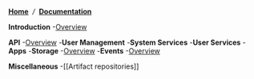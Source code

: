 [**Home**](Home) <span class="divider">&nbsp;*/*&nbsp;</span> [**Documentation**](technical-documentation)

**Introduction**
-[Overview](overview)

**API**
-[Overview](collectors)
-**User Management**
-**System Services**
-**User Services**
-**Apps**
-**Storage**
 -[Overview](overview-storage)
-**Events**
 -[Overview](overview-events)

**Miscellaneous**
-[[Artifact repositories]]
